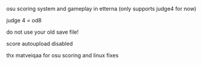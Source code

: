 osu scoring system and gameplay in etterna (only supports judge4 for now)

judge 4 = od8

do not use your old save file!

score autoupload disabled

thx matveiqaa for osu scoring and linux fixes 
